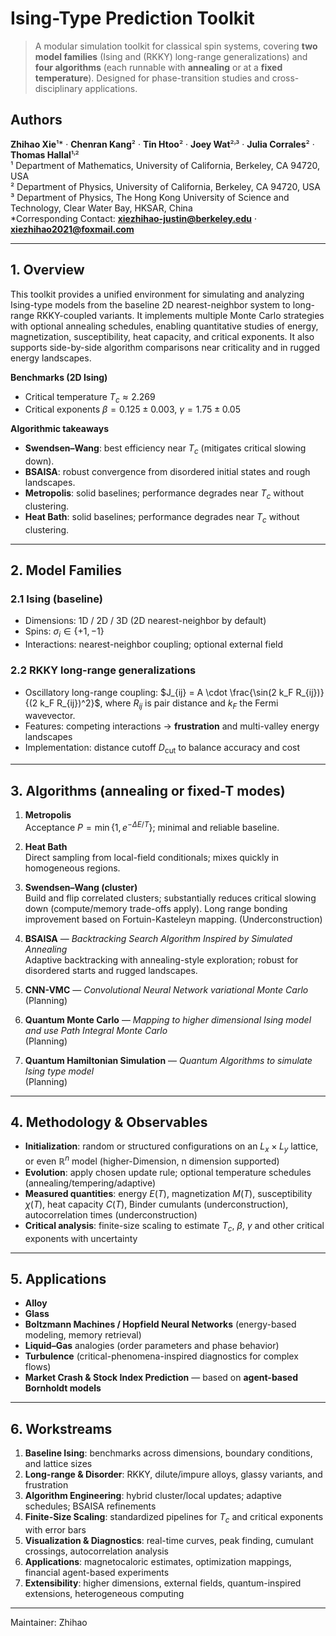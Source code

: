 # Ising-Type Prediction Toolkit

> A modular simulation toolkit for classical spin systems, covering **two model families** (Ising and (RKKY) long-range generalizations) and **four algorithms** (each runnable with **annealing** or at a **fixed temperature**). Designed for phase-transition studies and cross-disciplinary applications.

## Authors

**Zhihao Xie**¹\* · **Chenran Kang**² · **Tin Htoo**² · **Joey Wat**²˒³ · **Julia Corrales**² · **Thomas Hallal**¹˒²  
¹ Department of Mathematics, University of California, Berkeley, CA 94720, USA  
² Department of Physics, University of California, Berkeley, CA 94720, USA  
³ Department of Physics, The Hong Kong University of Science and Technology, Clear Water Bay, HKSAR, China  
\*Corresponding Contact: **xiezhihao-justin@berkeley.edu** · **xiezhihao2021@foxmail.com**

---

## 1. Overview

This toolkit provides a unified environment for simulating and analyzing Ising-type models from the baseline 2D nearest-neighbor system to long-range RKKY-coupled variants. It implements multiple Monte Carlo strategies with optional annealing schedules, enabling quantitative studies of energy, magnetization, susceptibility, heat capacity, and critical exponents. It also supports side-by-side algorithm comparisons near criticality and in rugged energy landscapes.

**Benchmarks (2D Ising)**  
- Critical temperature $T_c \approx 2.269$ 
- Critical exponents $\beta = 0.125 \pm 0.003$, $\gamma = 1.75 \pm 0.05$



**Algorithmic takeaways**  
- **Swendsen–Wang**: best efficiency near $T_c$ (mitigates critical slowing down).  
- **BSAISA**: robust convergence from disordered initial states and rough landscapes.  
- **Metropolis**: solid baselines; performance degrades near $T_c$ without clustering.
- **Heat Bath**: solid baselines; performance degrades near $T_c$ without clustering.

---

## 2. Model Families

### 2.1 Ising (baseline)
- Dimensions: 1D / 2D / 3D (2D nearest-neighbor by default)  
- Spins: $\sigma_i \in \{+1, -1\}$  
- Interactions: nearest-neighbor coupling; optional external field

### 2.2 RKKY long-range generalizations
- Oscillatory long-range coupling:
  $J_{ij} = A \cdot \frac{\sin(2 k_F R_{ij})}{(2 k_F R_{ij})^2}$, 
  where $R_{ij}$ is pair distance and $k_F$ the Fermi wavevector.  
- Features: competing interactions → **frustration** and multi-valley energy landscapes  
- Implementation: distance cutoff $D_{\text{cut}}$ to balance accuracy and cost

---

## 3. Algorithms (annealing or fixed-T modes)

1. **Metropolis**  
   Acceptance $P = \min\{1, e^{-\Delta E/T}\}$; minimal and reliable baseline.

2. **Heat Bath**  
   Direct sampling from local-field conditionals; mixes quickly in homogeneous regions.

3. **Swendsen–Wang (cluster)**  
   Build and flip correlated clusters; substantially reduces critical slowing down (compute/memory trade-offs apply).
   Long range bonding improvement based on Fortuin-Kasteleyn mapping. (Underconstruction)

5. **BSAISA** — *Backtracking Search Algorithm Inspired by Simulated Annealing*  
   Adaptive backtracking with annealing-style exploration; robust for disordered starts and rugged landscapes.

6. **CNN-VMC** — *Convolutional Neural Network variational Monte Carlo*  
   (Planning)

5. **Quantum Monte Carlo** — *Mapping to higher dimensional Ising model and use Path Integral Monte Carlo*  
   (Planning)

6. **Quantum Hamiltonian Simulation** — *Quantum Algorithms to simulate Ising type model*  
   (Planning)


---

## 4. Methodology & Observables

- **Initialization**: random or structured configurations on an $L_x \times L_y$ lattice, or even $\mathbb{R}^n$ model (higher-Dimension, n dimension supported)  
- **Evolution**: apply chosen update rule; optional temperature schedules (annealing/tempering/adaptive)  
- **Measured quantities**: energy $E(T)$, magnetization $M(T)$, susceptibility $\chi(T)$, heat capacity $C(T)$, Binder cumulants (underconstruction), autocorrelation times (underconstruction)  
- **Critical analysis**: finite-size scaling to estimate $T_c$, $\beta$, $\gamma$ and other critical exponents with uncertainty

---

## 5. Applications
- **Alloy**
- **Glass**
- **Boltzmann Machines / Hopfield Neural Networks** (energy-based modeling, memory retrieval)  
- **Liquid–Gas** analogies (order parameters and phase behavior)  
- **Turbulence** (critical-phenomena-inspired diagnostics for complex flows)  
- **Market Crash & Stock Index Prediction** — based on **agent-based Bornholdt models**

---

## 6. Workstreams

1. **Baseline Ising**: benchmarks across dimensions, boundary conditions, and lattice sizes  
2. **Long-range & Disorder**: RKKY, dilute/impure alloys, glassy variants, and frustration  
3. **Algorithm Engineering**: hybrid cluster/local updates; adaptive schedules; BSAISA refinements  
4. **Finite-Size Scaling**: standardized pipelines for $T_c$ and critical exponents with error bars  
5. **Visualization & Diagnostics**: real-time curves, peak finding, cumulant crossings, autocorrelation analysis  
6. **Applications**: magnetocaloric estimates, optimization mappings, financial agent-based experiments  
7. **Extensibility**: higher dimensions, external fields, quantum-inspired extensions, heterogeneous computing

---

Maintainer: Zhihao
